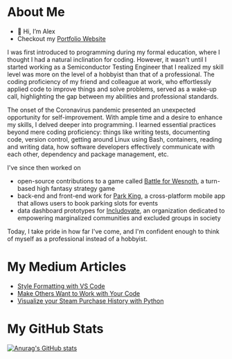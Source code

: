# About Me

- 👋 Hi, I’m Alex
- Checkout my [Portfolio Website](https://max-torch.github.io/portfolio-v2/)

I was first introduced to programming during my formal education, where I thought I had a natural inclination for coding. However, it wasn't until I started working as a Semiconductor Testing Engineer that I realized my skill level was more on the level of a hobbyist than that of a professional. The coding proficiency of my friend and colleague at work, who effortlessly applied code to improve things and solve problems, served as a wake-up call, highlighting the gap between my abilities and professional standards.

The onset of the Coronavirus pandemic presented an unexpected opportunity for self-improvement. With ample time and a desire to enhance my skills, I delved deeper into programming. I learned essential practices beyond mere coding proficiency: things like writing tests, documenting code, version control, getting around Linux using Bash, containers, reading and writing data, how software developers effectively communicate with each other, dependency and package management, etc.

I've since then worked on
- open-source contributions to a game called [Battle for Wesnoth](https://www.wesnoth.org/), a turn-based high fantasy strategy game
- back-end and front-end work for [Park King](https://apps.apple.com/ph/app/park-king-ph/id6450494343), a cross-platform mobile app that allows users to book parking slots for events
- data dashboard prototypes for [Includovate](https://www.includovate.com/), an organization dedicated to empowering marginalized communities and excluded groups in society

Today, I take pride in how far I've come, and I'm confident enough to think of myself as a professional instead of a hobbyist.

# My Medium Articles
<!-- BLOG-POST-LIST:START -->
- [Style Formatting with VS Code](https://lacsonalexanderz.medium.com/style-formatting-with-vs-code-b8b476cb27a?source=rss-28163ad07642------2)
- [Make Others Want to Work with Your Code](https://medium.com/codex/make-others-want-to-work-with-your-code-93bf745bd35b?source=rss-28163ad07642------2)
- [Visualize your Steam Purchase History with Python](https://lacsonalexanderz.medium.com/visualize-your-steam-purchase-history-with-python-21de2c2a365a?source=rss-28163ad07642------2)
<!-- BLOG-POST-LIST:END -->

# My GitHub Stats
[![Anurag's GitHub stats](https://github-readme-stats.vercel.app/api?username=max-torch&show_icons=true&theme=swift)](https://github.com/anuraghazra/github-readme-stats)


<!---
max-torch/max-torch is a ✨ special ✨ repository because its `README.md` (this file) appears on your GitHub profile.
You can click the Preview link to take a look at your changes.
--->
